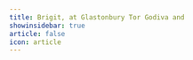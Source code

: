 ```yaml
---
title: Brigit, at Glastonbury Tor Godiva and 
showinsidebar: true 
article: false 
icon: article 
---
```

